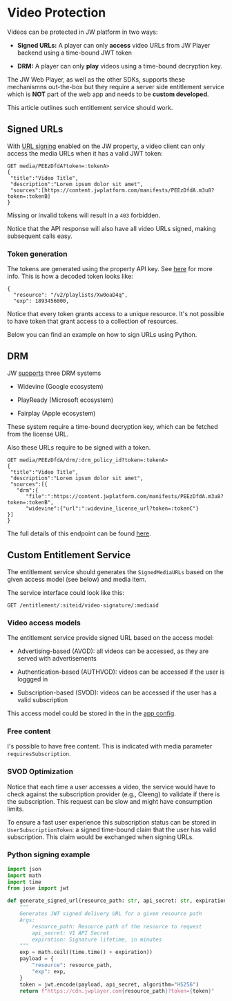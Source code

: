 # Video Protection

Videos can be protected in JW platform in two ways:

- **Signed URLs:** A player can only **access** video URLs from JW Player backend using a time-bound JWT token

- **DRM:** A player can only **play** videos using a time-bound decryption key. 

The  JW Web Player, as well as the other SDKs, supports these mechanismns out-the-box but they require a server side entitlement service which is **NOT** part of the web app and needs to be **custom developed**.

This article outlines such entitlement service should work. 

## Signed URLs

With [URL signing](https://support.jwplayer.com/articles/how-to-enable-url-token-signing) enabled on the JW property, a video client can only access the media URLs when it has a valid JWT token:

```
GET media/PEEzDfdA?token=:tokenA>
{
 "title":"Video Title",
 "description":"Lorem ipsum dolor sit amet", 
 "sources":[https://content.jwplatform.com/manifests/PEEzDfdA.m3u8?token=:tokenB]
}
```

Missing or invalid tokens will result in a `403` forbidden.

Notice that the API response will also have all video URLs signed, making subsequent calls easy.

### Token generation

The tokens are generated using the property API key. See [here](https://developer.jwplayer.com/jwplayer/docs/protect-your-content-with-signed-urls) for more info. This is how a decoded token looks like:

```
{
  "resource": "/v2/playlists/Xw0oaD4q",
  "exp": 1893456000,
```

Notice that every token grants access to a unique resource. It's not possible to have token that grant access to a collection of resources.

Below you can find an example on how to sign URLs using Python.

## DRM

JW [supports](https://support.jwplayer.com/articles/drm-with-jw-stream-policy-reference) three DRM systems

- Widevine (Google ecosystem)

- PlayReady (Microsoft ecosystem)

- Fairplay (Apple ecosystem)

These  system require a time-bound decryption key, which can be fetched from the license URL. 

Also these URLs require to be signed with a token.

```
GET media/PEEzDfdA/drm/:drm_policy_id?token=:tokenA>
{
 "title":"Video Title",
 "description":"Lorem ipsum dolor sit amet", 
 "sources":[{
   "drm":{
      "file":":https://content.jwplatform.com/manifests/PEEzDfdA.m3u8?token=:tokenB",
      "widevine":{"url":":widevine_license_url?token=:tokenC"}
}]
}
```

The full details of this endpoint can be found [here](https://developer.jwplayer.com/jwplayer/reference/get_v2-media-media-id-drm-policy-id).

## Custom Entitlement Service

The entitlement service should generates the `SignedMediaURLs` based on the given access model (see below) and media item. 

The service interface could look like this: 

`GET /entitlement/:siteid/video-signature/:mediaid`

### Video access models

The entitlement service provide signed URL based on the access model: 

- Advertising-based (AVOD): all videos can be accessed, as they are served with advertisements

- Authentication-based (AUTHVOD): videos can be accessed if the user is loggged in

- Subscription-based (SVOD): videos can be accessed if the user has a valid subscription

This access model could be stored in the in the [app config](/docs/configuration.md).

### Free content

I's possible to have free content. This is indicated with media parameter `requiresSubscription`. 

### SVOD Optimization

Notice that each time a user accesses a video, the service would have to check against the subscription provider (e.g., Cleeng) to validate if there is the subscription. This request can be slow and might have consumption limits. 

To ensure a fast user experience this subscription status can be stored in ``UserSubscriptionToken``: a signed time-bound claim that the user has valid subscription. This claim would be exchanged when signing URLs. 

### Python signing example

```py
import json
import math
import time
from jose import jwt

def generate_signed_url(resource_path: str, api_secret: str, expiration: int) -> str:
    """
    Generates JWT signed delivery URL for a given resource path
    Args:
        resource_path: Resource path of the resource to request
        api_secret: V1 API Secret
        expiration: Signature lifetime, in minutes
    """
    exp = math.ceil((time.time() + expiration))
    payload = {
        "resource": resource_path,
        "exp": exp,
    }
    token = jwt.encode(payload, api_secret, algorithm="HS256")
    return f"https://cdn.jwplayer.com{resource_path}?token={token}"
```
